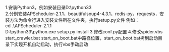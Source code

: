 1.安装Python3，例如安装目录D:\python33<br>
2.分别安装APScheduler-2.1.1，beautifulsoup4-4.3.1，redis-py，requests，安装方法为命令行进入安装文件所在文件夹，执行setup.py文件
例如：  
cd .\APScheduler-2.1.1\
D:\python33\python.exe setup.py install
3.修改conf.py配置
4.修改spider.vbs start_crawler.bat start_on_boot.bat中路径位置，start_on_boot.bat拷到启动目录下实现开机自动启动，执行vbs手动启动
